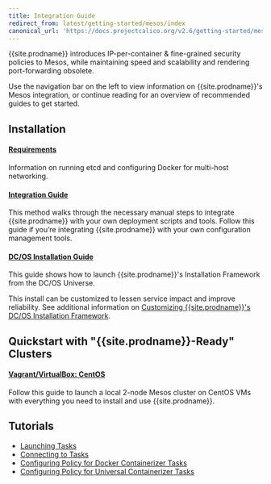 ```yaml
---
title: Integration Guide
redirect_from: latest/getting-started/mesos/index
canonical_url: 'https://docs.projectcalico.org/v2.6/getting-started/mesos/'
---
```


{{site.prodname}} introduces IP-per-container & fine-grained security policies to Mesos, while
maintaining speed and scalability and rendering port-forwarding obsolete.

Use the navigation bar on the left to view information on {{site.prodname}}'s Mesos
integration, or continue reading for an overview of recommended guides to get
started.

## Installation

#### [Requirements](installation/prerequisites)

Information on running etcd and configuring Docker for multi-host networking.

#### [Integration Guide](installation/integration)

This method walks through the necessary manual steps to integrate {{site.prodname}} with your own deployment scripts and tools. Follow this guide if you’re integrating {{site.prodname}} with your own configuration management tools.

#### [DC/OS Installation Guide](installation/dc-os)

This guide shows how to launch {{site.prodname}}'s Installation Framework from the DC/OS Universe.

This install can be customized to lessen service impact
and improve reliability. See additional information on
[Customizing {{site.prodname}}'s DC/OS Installation Framework](installation/dc-os/custom).

## Quickstart with "{{site.prodname}}-Ready" Clusters

#### [Vagrant/VirtualBox: CentOS](installation/vagrant-centos)

Follow this guide to launch a local 2-node Mesos cluster on CentOS VMs with everything
you need to install and use {{site.prodname}}.

## Tutorials

- [Launching Tasks](tutorials/launching-tasks)
- [Connecting to Tasks](tutorials/connecting-tasks)
- [Configuring Policy for Docker Containerizer Tasks](tutorials/policy/docker-containerizer)
- [Configuring Policy for Universal Containerizer Tasks](tutorials/policy/universal-containerizer)
